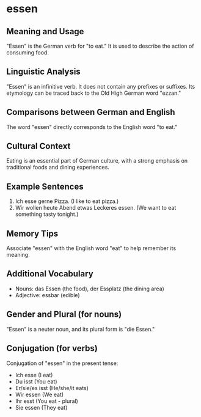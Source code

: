 # essen
## Meaning and Usage
"Essen" is the German verb for "to eat." It is used to describe the action of consuming food.

## Linguistic Analysis
"Essen" is an infinitive verb. It does not contain any prefixes or suffixes. Its etymology can be traced back to the Old High German word "ezzan."

## Comparisons between German and English
The word "essen" directly corresponds to the English word "to eat."

## Cultural Context
Eating is an essential part of German culture, with a strong emphasis on traditional foods and dining experiences.

## Example Sentences
1. Ich esse gerne Pizza. (I like to eat pizza.)
2. Wir wollen heute Abend etwas Leckeres essen. (We want to eat something tasty tonight.)

## Memory Tips
Associate "essen" with the English word "eat" to help remember its meaning.

## Additional Vocabulary
- Nouns: das Essen (the food), der Essplatz (the dining area)
- Adjective: essbar (edible)

## Gender and Plural (for nouns)
"Essen" is a neuter noun, and its plural form is "die Essen."

## Conjugation (for verbs)
Conjugation of "essen" in the present tense:
- Ich esse (I eat)
- Du isst (You eat)
- Er/sie/es isst (He/she/it eats)
- Wir essen (We eat)
- Ihr esst (You eat - plural)
- Sie essen (They eat)